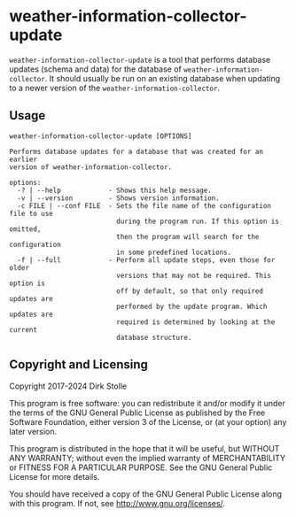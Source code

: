 # weather-information-collector-update

`weather-information-collector-update` is a tool that performs database updates
(schema and data) for the database of `weather-information-collector`. It should
usually be run on an existing database when updating to a newer version of the
`weather-information-collector`.

## Usage

```
weather-information-collector-update [OPTIONS]

Performs database updates for a database that was created for an earlier
version of weather-information-collector.

options:
  -? | --help            - Shows this help message.
  -v | --version         - Shows version information.
  -c FILE | --conf FILE  - Sets the file name of the configuration file to use
                           during the program run. If this option is omitted,
                           then the program will search for the configuration
                           in some predefined locations.
  -f | --full            - Perform all update steps, even those for older
                           versions that may not be required. This option is
                           off by default, so that only required updates are
                           performed by the update program. Which updates are
                           required is determined by looking at the current
                           database structure.
```

## Copyright and Licensing

Copyright 2017-2024  Dirk Stolle

This program is free software: you can redistribute it and/or modify
it under the terms of the GNU General Public License as published by
the Free Software Foundation, either version 3 of the License, or
(at your option) any later version.

This program is distributed in the hope that it will be useful,
but WITHOUT ANY WARRANTY; without even the implied warranty of
MERCHANTABILITY or FITNESS FOR A PARTICULAR PURPOSE.  See the
GNU General Public License for more details.

You should have received a copy of the GNU General Public License
along with this program.  If not, see <http://www.gnu.org/licenses/>.
